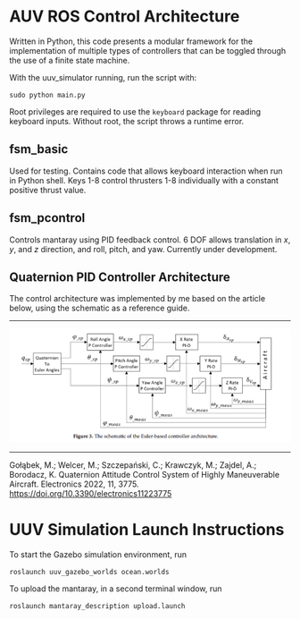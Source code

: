 # AUV ROS Control Architecture

Written in Python, this code presents a modular framework for the implementation of multiple types of controllers that can be toggled through the use of a finite state machine. 

With the uuv_simulator running, run the script with: 
```
sudo python main.py
```
Root privileges are required to use the ```keyboard``` package for reading keyboard inputs. Without root, the script throws a runtime error.


## fsm_basic

Used for testing. Contains code that allows keyboard interaction when run in Python shell. Keys 1-8 control thrusters 1-8 individually with a constant positive thrust value.

## fsm_pcontrol

Controls mantaray using PID feedback control. 6 DOF allows translation in *x*, *y*, and *z* direction, and roll, pitch, and yaw. Currently under development.

## Quaternion PID Controller Architecture

The control architecture was implemented by me based on the article below, using the schematic as a reference guide. 

---
![Controller Architecture](/sub-control-ros/quaternion_controller_architecture.png)

---

Gołąbek, M.; Welcer, M.; Szczepański, C.; Krawczyk, M.; Zajdel, A.; Borodacz, K. Quaternion Attitude Control System of Highly Maneuverable Aircraft. Electronics 2022, 11, 3775. https://doi.org/10.3390/electronics11223775

# UUV Simulation Launch Instructions
To start the Gazebo simulation environment, run

```
roslaunch uuv_gazebo_worlds ocean.worlds
```
To upload the mantaray, in a second terminal window, run 

``` 
roslaunch mantaray_description upload.launch
```


